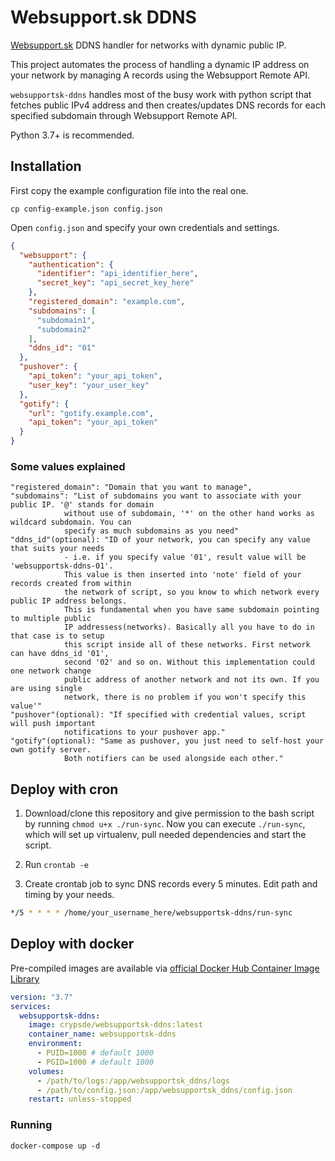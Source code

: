 # Websupport.sk DDNS
[Websupport.sk](https://websupport.sk) DDNS handler for networks with dynamic public IP.

This project automates the process of handling a dynamic IP address on your network by 
managing A records using the Websupport Remote API.

`websupportsk-ddns` handles most of the busy work with python script that fetches public
IPv4 address and then creates/updates DNS records for each specified subdomain through
Websupport Remote API.

Python 3.7+ is recommended.

## Installation
First copy the example configuration file into the real one.
```commandline
cp config-example.json config.json
```
Open `config.json` and specify your own credentials and settings.

```json
{
  "websupport": {
    "authentication": {
      "identifier": "api_identifier_here",
      "secret_key": "api_secret_key_here"
    },
    "registered_domain": "example.com",
    "subdomains": [
      "subdomain1",
      "subdomain2"
    ],
    "ddns_id": "01"
  },
  "pushover": {
    "api_token": "your_api_token",
    "user_key": "your_user_key"
  },
  "gotify": {
    "url": "gotify.example.com",
    "api_token": "your_api_token"
  }
}
```
### Some values explained
```
"registered_domain": "Domain that you want to manage",
"subdomains": "List of subdomains you want to associate with your public IP. '@' stands for domain
            without use of subdomain, '*' on the other hand works as wildcard subdomain. You can
            specify as much subdomains as you need"
"ddns_id"(optional): "ID of your network, you can specify any value that suits your needs
            - i.e. if you specify value '01', result value will be 'websupportsk-ddns-01'.
            This value is then inserted into 'note' field of your records created from within
            the network of script, so you know to which network every public IP address belongs.
            This is fundamental when you have same subdomain pointing to multiple public 
            IP addressess(networks). Basically all you have to do in that case is to setup
            this script inside all of these networks. First network can have ddns_id '01',
            second '02' and so on. Without this implementation could one network change 
            public address of another network and not its own. If you are using single
            network, there is no problem if you won't specify this value'"
"pushover"(optional): "If specified with credential values, script will push important
            notifications to your pushover app."
"gotify"(optional): "Same as pushover, you just need to self-host your own gotify server.
            Both notifiers can be used alongside each other." 
```

## Deploy with cron 
1. Download/clone this repository and give permission to the bash script by running 
`chmod u+x ./run-sync`. Now you can execute `./run-sync`, which will set up virtualenv, pull needed dependencies
and start the script.
   
2. Run `crontab -e`
   
3. Create crontab job to sync DNS records every 5 minutes. Edit path and timing by your needs.
```bash
*/5 * * * * /home/your_username_here/websupportsk-ddns/run-sync
```

## Deploy with docker
Pre-compiled images are available via [official Docker Hub Container Image Library](https://hub.docker.com/repository/docker/crypsde/websupportsk-ddns)

```yaml
version: "3.7"
services:
  websupportsk-ddns:
    image: crypsde/websupportsk-ddns:latest
    container_name: websupportsk-ddns
    environment:
      - PUID=1000 # default 1000
      - PGID=1000 # default 1000
    volumes:
      - /path/to/logs:/app/websupportsk_ddns/logs
      - /path/to/config.json:/app/websupportsk_ddns/config.json
    restart: unless-stopped
```

### Running
    docker-compose up -d